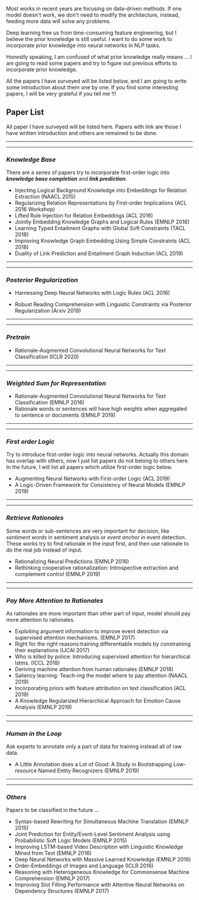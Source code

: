 Most works in recent years are focusing on data-driven methods. If one model doesn't work, we don't need to modify the architecture, instead, feeding more data will solve any problems. 

Deep learning free us from time-consuming feature engineering, but I believe the prior knowledge is still useful. I want to do some work to incorporate prior knowledge into neural networks in NLP tasks. 

Honestly speaking, I am confused of what prior knowledge really means ... I am going to read some papers and try to figure out previous efforts to incorporate prior knowledge.

All the papers I have surveyed will be listed below, and I am going to write some introduction about them one by one. If you find some interesting papers, I will be very grateful if you tell me !!!

## Paper List
All paper I have surveyed will be listed here. Papers with link are those I have written introduction and others are remained to be done.

*** 
***
### *Knowledge Base*
There are a series of papers try to incorporate first-order logic into ***knowledge base completion*** and ***link prediction***. 

* Injecting Logical Background Knowledge into Embeddings for Relation Extraction (NAACL 2015)
* Regularizing Relation Representations by First-order Implications (ACL 2016 Workshop)
* Lifted Rule Injection for Relation Embeddings (ACL 2016)
* Jointly Embedding Knowledge Graphs and Logical Rules (EMNLP 2016)
* Learning Typed Entailment Graphs with Global Soft Constraints (TACL 2018)
* Improving Knowledge Graph Embedding Using Simple Constraints (ACL 2018)
* Duality of Link Prediction and Entailment Graph Induction (ACL 2019)

***
***
### *Posterior Regularization*
* Harnessing Deep Neural Networks with Logic Rules (ACL 2016)

* Robust Reading Comprehension with Linguistic Constraints via Posterior Regularization (Arxiv 2019)


***
***
### *Pretrain*

* Rationale-Augmented Convolutional Neural Networks
for Text Classification (ICLR 2020)

***
***
### *Weighted Sum for Representation*
* Rationale-Augmented Convolutional Neural Networks for Text Classification (EMNLP 2016)
* Rationale words or sentences will have high weights when aggregated to sentence or documents (EMNLP 2019)

***
***
### *First order Logic*
Try to introduce first-order logic into neural networks. Actually this domain has overlap with others, now I just list papers do not belong to others here. In the future, I will list all papers which utilize first-order logic below.

* Augmenting Neural Networks with First-order Logic (ACL 2019)
* A Logic-Driven Framework for Consistency of Neural Models (EMNLP 2019)

***
***
### *Retrieve Rationales*
Some words or sub-sentences are very important for decision, like *sentiment words* in sentiment analysis or *event anchor* in event detection. These works try to find rationale in the input first, and then use rationale to do the real job instead of input. 

* Rationalizing Neural Predictions (EMNLP 2016)
* Rethinking cooperative rationalization: Introspective extraction and complement control (EMNLP 2019)

***
***
### *Pay More Attention to Rationales*
As rationales are more important than other part of input, model should pay more attention to rationales.
* Exploiting  argument  information  to  improve  event detection via supervised attention mechanisms. (EMNLP 2017)
* Right  for  the  right  reasons:training differentiable models by constraining their explanations (IJCAI 2017)
* Who is killed by  police:  Introducing  supervised  attention  for  hierarchical lstms. (ICCL 2018)
*  Deriving machine attention from human rationales (EMNLP 2018)
*  Saliency learning:  Teach-ing the model where to pay attention (NAACL 2019)
*  Incorporating priors with feature attribution on text classification (ACL 2019) 
* A Knowledge Regularized Hierarchical Approach for Emotion Cause Analysis (EMNLP 2019)

***
***
### *Human in the Loop*
Ask experts to annotate only a part of data for training instead all of raw data.

* A Little Annotation does a Lot of Good: A Study in Bootstrapping Low-resource Named Entity Recognizers (EMNLP 2019)

***
***
### *Others*
Papers to be classified in the future ... 

* Syntax-based Rewriting for Simultaneous Machine Translation (EMNLP 2015)
* Joint Prediction for Entity/Event-Level Sentiment Analysis using Probabilistic Soft Logic Models (EMNLP 2015)
* Improving LSTM-based Video Description with Linguistic Knowledge Mined from Text (EMNLP 2016)
* Deep Neural Networks with Massive Learned Knowledge (EMNLP 2016)
* Order-Embeddings of Images and Language (ICLR 2016)
* Reasoning with Heterogeneous Knowledge for Commonsense Machine Comprehension (EMNLP 2017)
* Improving Slot Filling Performance with Attentive Neural Networks on Dependency Structures (EMNLP 2017)

